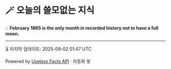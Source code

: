 # 🪄 오늘의 쓸모없는 지식

💡 **February 1865 is the only month in recorded history not to have a full moon.**

---
⏳ 마지막 업데이트: 2025-09-02 01:47 UTC

Powered by [Useless Facts API](https://uselessfacts.jsph.pl/) · 자동화 봇